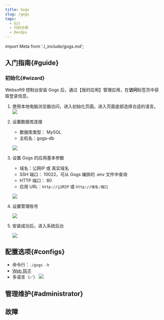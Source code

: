 ```yaml
---
title: Gogs
slug: /gogs
tags:
  - Git
  - 代码仓库
  - DevOps
---
```


import Meta from './_include/gogs.md';

<Meta name="meta" />

## 入门指南{#guide}

### 初始化{#wizard}

Websoft9 控制台安装 Gogs 后，通过【我的应用】管理应用，在**访问**标签页中获取登录信息。  

1. 使用本地电脑浏览器访问，进入初始化页面。进入页面底部选择合适的语言。  
    ![](http://libs.websoft9.com/Websoft9/DocsPicture/zh/gogs/gogs-language-websoft9.png)

2. 设置数据库连接

   - 数据库类型： MySQL
   - 主机名：gogs-db

    ![](http://libs.websoft9.com/Websoft9/DocsPicture/zh/gogs/gogs-db-websoft9.png)

2. 设置 Gogs 的应用基本参数

   - 域名：公网IP 或 真实域名
   - SSH 端口： 10022，可从 Gogs 编排的 .env 文件中查询
   - HTTP 端口： 80
   - 应用 URL：`http://公网IP`  或  `http://域名:端口`

   ![](http://libs.websoft9.com/Websoft9/DocsPicture/zh/gogs/gogs-admin-websoft9.png)

3. 设置管理账号  

   ![](http://libs.websoft9.com/Websoft9/DocsPicture/zh/gogs/gogs-installadmin-websoft9.png)

4. 安装成功后，进入系统后台

   ![](http://libs.websoft9.com/Websoft9/DocsPicture/zh/gogs/gogs-dashboard-websoft9.png)

## 配置选项{#configs}

- 命令行：`./gogs -h`
- [Web 钩子](https://gogs.io/docs/features/webhook)
- 多语言（✅）
  ![](http://libs.websoft9.com/Websoft9/DocsPicture/zh/gogs/gogs-language-websoft9.png)

## 管理维护{#administrator}

## 故障